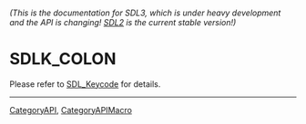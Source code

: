 ###### (This is the documentation for SDL3, which is under heavy development and the API is changing! [SDL2](https://wiki.libsdl.org/SDL2/) is the current stable version!)
# SDLK_COLON

Please refer to [SDL_Keycode](SDL_Keycode) for details.

----
[CategoryAPI](CategoryAPI), [CategoryAPIMacro](CategoryAPIMacro)


